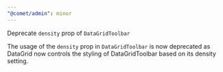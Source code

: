 ```yaml
---
"@comet/admin": minor
---
```


Deprecate `density` prop of `DataGridToolbar`

The usage of the `density` prop in `DataGridToolbar` is now deprecated as DataGrid now controls the styling of DataGridToolbar based on its density setting.
